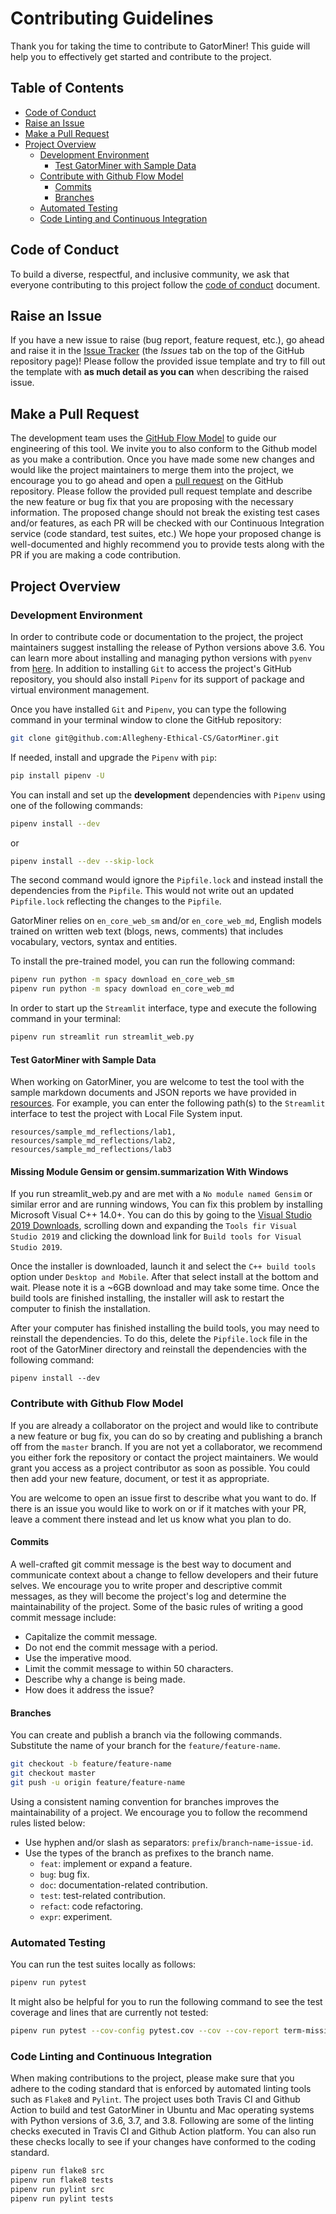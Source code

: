 
# Contributing Guidelines

Thank you for taking the time to contribute to GatorMiner! This guide will help you
to effectively get started and contribute to the project.

## Table of Contents

  - [Code of Conduct](#code-of-conduct)
  - [Raise an Issue](#raise-an-issue)
  - [Make a Pull Request](#make-a-pull-request)
  - [Project Overview](#project-overview)
    - [Development Environment](#development-environment)
      - [Test GatorMiner with Sample Data](#test-gatorminer-with-sample-data)
    - [Contribute with Github Flow Model](#contribute-with-github-flow-model)
      - [Commits](#commits)
      - [Branches](#branches)
    - [Automated Testing](#automated-testing)
    - [Code Linting and Continuous Integration](#code-linting-and-continuous-integration)

## Code of Conduct

To build a diverse, respectful, and inclusive community, we ask that everyone
contributing to this project follow the [code of conduct](https://github.com/Allegheny-Ethical-CS/GatorMiner/blob/master/CODE_OF_CONDUCT.md) document.

## Raise an Issue

If you have a new issue to raise (bug report, feature request, etc.), go ahead
and raise it in the [Issue Tracker](https://github.com/Allegheny-Ethical-CS/GatorMiner/issues)
(the *Issues* tab on the top of the GitHub repository page)! Please follow the
provided issue template and try to fill out the template with
**as much detail as you can** when describing the raised issue.

## Make a Pull Request

The development team uses the [GitHub Flow Model](https://guides.github.com/introduction/flow/)
to guide our engineering of this tool. We invite you to also conform to the
Github model as you make a contribution. Once you have made some new changes and
would like the project maintainers to merge them into the project, we encourage
you to go ahead and open a [pull request](https://github.com/Allegheny-Ethical-CS/GatorMiner/pulls)
on the GitHub repository. Please follow the provided pull request template and
describe the new feature or bug fix that you are proposing with the necessary
information. The proposed change should not break the existing test cases and/or
features, as each PR will be checked with our Continuous Integration service
(code standard, test suites, etc.) We hope your proposed change is well-documented
and highly recommend you to provide tests along with the PR if you are making a
code contribution.

## Project Overview

### Development Environment

In order to contribute code or documentation to the project, the project
maintainers suggest installing the release of Python versions above 3.6. You can
learn more about installing and managing python versions with `pyenv` from
[here](https://realpython.com/intro-to-pyenv/). In addition to installing `Git` to
access the project's GitHub repository, you should also install `Pipenv` for its
support of package and virtual environment management.

Once you have installed `Git` and `Pipenv`, you can type the following command
in your terminal window to clone the GitHub repository:

```sh
git clone git@github.com:Allegheny-Ethical-CS/GatorMiner.git
```

If needed, install and upgrade the `Pipenv` with `pip`:

```sh
pip install pipenv -U
```

You can install and set up the **development** dependencies with `Pipenv` using
one of the following commands:

```sh
pipenv install --dev
```

or

```sh
pipenv install --dev --skip-lock
```

The second command would ignore the `Pipfile.lock` and instead install the
dependencies from the `Pipfile`. This would not write out an updated
`Pipfile.lock` reflecting the changes to the `Pipfile`.

GatorMiner relies on `en_core_web_sm` and/or `en_core_web_md`, English models
trained on written web text (blogs, news, comments) that includes vocabulary,
vectors, syntax and entities.

To install the pre-trained model, you can run the following command:

```bash
pipenv run python -m spacy download en_core_web_sm
pipenv run python -m spacy download en_core_web_md
```

In order to start up the `Streamlit` interface, type and execute the following
command in your terminal:

```bash
pipenv run streamlit run streamlit_web.py
```

#### Test GatorMiner with Sample Data

When working on GatorMiner, you are welcome to test the tool with the sample markdown
documents and JSON reports we have provided in [resources](resources). For
example, you can enter the following path(s) to the `Streamlit` interface to test
the project with Local File System input.

```shell
resources/sample_md_reflections/lab1, resources/sample_md_reflections/lab2, resources/sample_md_reflections/lab3
```

#### Missing Module Gensim or gensim.summarization With Windows

If you run streamlit_web.py and are met with a `No module named Gensim` or similar
error and are running windows, You can fix this problem by installing Microsoft Visual
C++ 14.0+. You can do this by going to the [Visual Studio 2019 Downloads](https://visualstudio.microsoft.com/downloads/),
scrolling down and expanding the `Tools fir Visual Studio 2019` and clicking the download link for
`Build tools for Visual Studio 2019`. 

Once the installer is downloaded, launch it and select
the `C++ build tools` option under `Desktop and Mobile`. After that select install at the bottom
and wait. Please note it is a ~6GB download and may take some time. Once the build tools are finished
installing, the installer will ask to restart the computer to finish the installation.

After your computer has finished installing the build tools, you may need to reinstall the dependencies.
To do this, delete the `Pipfile.lock` file in the root of the GatorMiner directory and reinstall the
dependencies with the following command:

```
pipenv install --dev
```

### Contribute with Github Flow Model

If you are already a collaborator on the project and would like to contribute a
new feature or bug fix, you can do so by creating and publishing a branch off
from the `master` branch. If you are not yet a collaborator, we recommend you
either fork the repository or contact the project maintainers. We would grant you
access as a project contributor as soon as possible. You could then add your
new feature, document, or test it as appropriate.

You are welcome to open an issue first to describe what you want to do. If there
is an issue you would like to work on or if it matches with your PR, leave a
comment there instead and let us know what you plan to do.

#### Commits

A well-crafted git commit message is the best way to document and communicate
context about a change to fellow developers and their future selves. We encourage
you to write proper and descriptive commit messages, as they will become the
project's log and determine the maintainability of the project. Some of the
basic rules of writing a good commit message include:

- Capitalize the commit message.
- Do not end the commit message with a period.
- Use the imperative mood.
- Limit the commit message to within 50 characters.
- Describe why a change is being made.
- How does it address the issue?

#### Branches

You can create and publish a branch via the following commands. Substitute the
name of your branch for the `feature/feature-name`.

```bash
git checkout -b feature/feature-name
git checkout master
git push -u origin feature/feature-name
```

Using a consistent naming convention for branches improves the maintainability
of a project. We encourage you to follow the recommend rules listed below:

- Use hyphen and/or slash as separators: `prefix`/`branch`-`name`-`issue-id`.
- Use the types of the branch as prefixes to the branch name.
  - `feat`: implement or expand a feature.
  - `bug`: bug fix.
  - `doc`: documentation-related contribution.
  - `test`: test-related contribution.
  - `refact`: code refactoring.
  - `expr`: experiment.

### Automated Testing

You can run the test suites locally as follows:

```sh
pipenv run pytest
```

It might also be helpful for you to run the following command to see the test
coverage and lines that are currently not tested:

```sh
pipenv run pytest --cov-config pytest.cov --cov --cov-report term-missing
```

### Code Linting and Continuous Integration

When making contributions to the project, please make sure that you adhere to the
coding standard that is enforced by automated linting tools such as
`Flake8` and `Pylint`. The project uses both Travis CI and Github Action to
build and test GatorMiner in Ubuntu and Mac operating systems with Python
versions of 3.6, 3.7, and 3.8. Following are some of the linting checks executed
in Travis CI and Github Action platform. You can also run these checks locally
to see if your changes have conformed to the coding standard.

```sh
pipenv run flake8 src
pipenv run flake8 tests
pipenv run pylint src
pipenv run pylint tests
```
